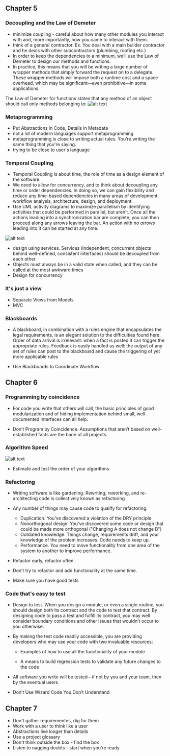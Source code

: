 ## Chapter 5

### Decoupling and the Law of Demeter
- minimize coupling -  careful about how many other modules you
interact with and, more importantly, how you came to interact with
them.
- think of a general contractor. Ex. You deal with a main builder contractor and
he deals with other subcontractors (plumbing, roofing etc.)
- In order to keep the dependencies to a minimum, we’ll use the Law of Demeter to design
our methods and functions.
- In practice, this means that you will be writing
a large number of wrapper methods that simply forward the request on
to a delegate. These wrapper methods will impose both a runtime cost
and a space overhead, which may be significant—even prohibitive—in
some applications.

The Law of Demeter for functions states that any method of an object should call only methods
belonging to:
![alt text](../images/lawOfDemeterForFunctions.png)

### Metaprogramming

- Put Abstractions in Code, Details in Metadata
- not a lot of modern languages support metaprogramming
- metaprogramming is close to writing actual rules. You're writing the same thing that you're saying.
- trying to be close to user's language

### Temporal Coupling

- Temporal Coupling is about time, the role of time as a design element of the software.
- We need to allow for concurrency, and to think about decoupling any
time or order dependencies.  In doing so, we can gain flexibility and
reduce any time-based dependencies in many areas of development:
workflow analysis, architecture, design, and deployment.
- Use UML activity diagrams to maximize parallelism by identifying
activities that could be performed in parallel, but aren’t. Once all the actions leading into a synchronization bar are complete, you can then proceed along any arrows leaving the bar. An action with _no arrows_ leading into it can be started at any time.

![alt text](../images/pina.png)

- design using services. Services (independent, concurrent objects behind well-defined, consistent interfaces) should be decoupled from each other.
- Objects must always be in a valid state when called, and they can be called at the most awkward times
- Design for concurrency

### It's just a view

- Separate Views from Models
- MVC

### Blackboards

- A blackboard, in combination with a rules engine that encapsulates the
legal requirements, is an elegant solution to the difficulties found here.
Order of data arrival is irrelevant: when a fact is posted it can trigger
the appropriate rules. Feedback is easily handled as well: the output of
any set of rules can post to the blackboard and cause the triggering of
yet more applicable rules

- Use Blackboards to Coordinate Workflow

## Chapter 6

### Programming by coincidence

- For code you write that others will call, the basic principles of good
modularization and of hiding implementation behind small, well-documented interfaces can all help.

- Don’t Program by Coincidence. Assumptions that aren’t based on well-established
facts are the bane of all projects.

### Algorithm Speed

![alt text](../images/BigO.png)

- Estimate and test the order of your algorithms

### Refactoring

- Writing software is like gardening. Rewriting, reworking, and re-architecting code is collectively known as
refactoring

- Any number of things may cause code to qualify for refactoring:
    - Duplication. You’ve discovered a violation of the DRY principle
    - Nonorthogonal design. You’ve discovered some code or design that could be made more orthogonal ("Changing A does not change B")
    - Outdated knowledge. Things change, requirements drift, and your knowledge of the problem increases. Code needs to keep up.
    - Performance. You need to move functionality from one area of the system to another to improve performance.

- Refactor early, refactor often

- Don’t try to refactor and add functionality at the same time.

- Make sure you have good tests

### Code that's easy to test

- Design to test. When you design a module, or even a single routine, you should design
both its contract and the code to test that contract. By designing code
to pass a test and fulfill its contract, you may well consider boundary conditions and other issues that wouldn’t occur to you otherwise.

- By making the test code readily accessible, you are providing developers
who may use your code with two invaluable resources:
    - Examples of how to use all the functionality of your module

    - A means to build regression tests to validate any future changes to the code

- All software you write will be tested—if not by you and your team,
then by the eventual users

- Don’t Use Wizard Code You Don’t Understand

## Chapter 7

- Don't gather requirementes, dig for them
- Work with a user to think like a user
- Abstractions live longer than details
- Use a project glossary
- Don't think outside the box - find the box
- Listen to nagging doubts - start when you're ready